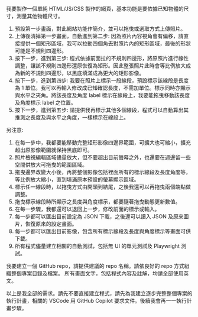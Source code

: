 我要製作一個單純 HTML/JS/CSS 製作的網頁，基本功能是要依據已知物體的尺寸，測量其他物體尺寸。

1. 預設第一步畫面，對此網站功能作簡介，並可以拖曳或選取方式上傳照片。
2. 上傳後清掉第一步畫面，自動進到第二步: 因為照片內容視角會有偏移，請直接提供一個矩形區域，我可以拉動四個角去對照片內的矩形區域，最後的形狀可能是不規則四邊形。
3. 按下一步，進到第三步: 程式依據前面拉的不規則四邊形，將原照片進行線性調整，讓該不規則四邊形還原恢復為矩形。因此整張照片此時會等比例放大成為新的不規則四邊形，以黑底填滿成為更大的矩形影像。
4. 按下一步，進到第四步: 我要在照片上標示一段線段，預設標示該線段是長度為 1 單位。我可以再輸入修改成已知確認長度，不需加單位。標示同時亦顯示與水平之夾角。將該長度及角度 label 標示在線段上，我要能拖曳移動該長度及角度標示 label 之位置。
5. 按下一步，進到第五步: 請提供我再標示其他多個線段，程式可以自動算出其推測之長度及與水平之角度，一樣標示在線段上。

另注意:
1. 在每一步中，我都要能移動完整矩形影像四邊界範圍，可擴大也可縮小，擴充超出原影像範圍就保持黑底即可。
2. 照片檢視編輯區域儘量放大，但不要超出目前螢幕之外，也還要在週邊留一些空間供放大可拖曳的範圍區域。
3. 拖曳邊界改變大小後，再將整個影像包括裡面所有的標示線段及長度角度等，等比例放大縮小，直到填滿原本預設的螢幕顯示區域。
4. 標示任一線段時，以拖曳方式由開頭到結尾，之後我還可以再拖曳兩個端點做調整。
5. 拖曳標示線段時所顯示之長度與角度標示，都要隨著拖曳動態更新數值。
6. 在每一步驟，我都還可以退回上一步，修改前面的標示或輸入。
7. 每一步都可以匯出目前設定為 JSON 下載，之後還可以讀入 JSON 及原來圖片，恢復原來的設定畫面。
8. 每一步都可以匯出目前影像，包含所有標示線段及長度與角度標示等畫面可供下載。
9. 所有程式儘量建立相關的自動測試，包括無 UI 的單元測試及 Playwright 測試。

我要建立一個 GitHub repo，請提供建議的 repo 名稱。請依良好的 repo 方式組織整個專案目錄及檔案。
所有畫面文字，包括程式內容及註解，均請全部使用英文。

以上是我全部的需求。請先不要直接建立程式，請先為我建立逐步完整整個專案的執行計畫，相關的 VSCode 用 GitHub Copilot 要求文件。後續我會再一一執行計畫步驟。